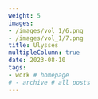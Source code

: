 ```yaml
---
weight: 5
images:
- /images/vol_1/6.png
- /images/vol_1/7.png
title: Ulysses
multipleColumn: true
date: 2023-08-10
tags:
- work # homepage
# - archive # all posts
---
```

